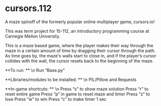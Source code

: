 # cursors.112
A maze spinoff of the formerly popular online multiplayer game, cursors.io! 

This was term project for 15-112, an introductory programming course at Carnegie Mellon University.

This is a maze based game, where the player makes their way through the maze in a certain amount of time by dragging their cursor through the path. As time goes by, the maze's walls start to close in, and if the player’s cursor collides with the wall, the cursor resets back to the beginning of the maze.

**To run: ** \n
Run “Base.py”

**Libraries/modules to be installed: ** \n
PIL/Pillow and Requests

**In-game shortcuts: ** \n
Press “s” to show maze solution
Press “r” to reset entire game
Press “p” in game to reset maze and timer
Press “z” to lose
Press “w” to win
Press “c” to make timer 1 sec
